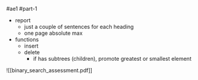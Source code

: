 #ae1 #part-1 

- report
	- just a couple of sentences for each heading
	- one page absolute max
- functions
	- insert
	- delete
		- if has subtrees (children), promote greatest or smallest element

![[binary_search_assessment.pdf]]